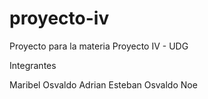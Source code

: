 # proyecto-iv
Proyecto para la materia Proyecto IV - UDG

Integrantes

Maribel
Osvaldo Adrian
Esteban
Osvaldo Noe